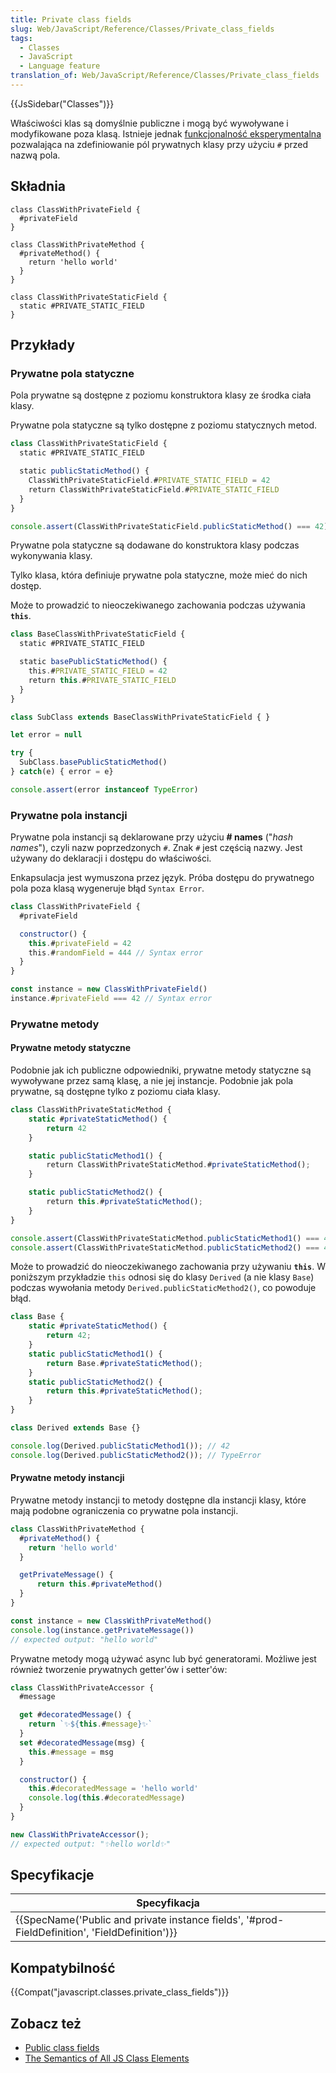 ```yaml
---
title: Private class fields
slug: Web/JavaScript/Reference/Classes/Private_class_fields
tags:
  - Classes
  - JavaScript
  - Language feature
translation_of: Web/JavaScript/Reference/Classes/Private_class_fields
---
```

{{JsSidebar("Classes")}}

Właściwości klas są domyślnie publiczne i mogą być wywoływane i modyfikowane poza klasą. Istnieje jednak [funkcjonalność eksperymentalna](https://github.com/tc39/proposal-class-fields) pozwalająca na zdefiniowanie pól prywatnych klasy przy użyciu `#` przed nazwą pola.

## Składnia

    class ClassWithPrivateField {
      #privateField
    }

    class ClassWithPrivateMethod {
      #privateMethod() {
        return 'hello world'
      }
    }

    class ClassWithPrivateStaticField {
      static #PRIVATE_STATIC_FIELD
    }

## Przykłady

### Prywatne pola statyczne

Pola prywatne są dostępne z poziomu konstruktora klasy ze środka ciała klasy.

Prywatne pola statyczne są tylko dostępne z poziomu statycznych metod.

```js
class ClassWithPrivateStaticField {
  static #PRIVATE_STATIC_FIELD

  static publicStaticMethod() {
    ClassWithPrivateStaticField.#PRIVATE_STATIC_FIELD = 42
    return ClassWithPrivateStaticField.#PRIVATE_STATIC_FIELD
  }
}

console.assert(ClassWithPrivateStaticField.publicStaticMethod() === 42)
```

Prywatne pola statyczne są dodawane do konstruktora klasy podczas wykonywania klasy.

Tylko klasa, która definiuje prywatne pola statyczne, może mieć do nich dostęp.

Może to prowadzić to nieoczekiwanego zachowania podczas używania **`this`**.

```js
class BaseClassWithPrivateStaticField {
  static #PRIVATE_STATIC_FIELD

  static basePublicStaticMethod() {
    this.#PRIVATE_STATIC_FIELD = 42
    return this.#PRIVATE_STATIC_FIELD
  }
}

class SubClass extends BaseClassWithPrivateStaticField { }

let error = null

try {
  SubClass.basePublicStaticMethod()
} catch(e) { error = e}

console.assert(error instanceof TypeError)
```

### Prywatne pola instancji

Prywatne pola instancji są deklarowane przy użyciu **# names** ("_hash names_"), czyli nazw poprzedzonych `#`. Znak `#` jest częścią nazwy. Jest używany do deklaracji i dostępu do właściwości.

Enkapsulacja jest wymuszona przez język. Próba dostępu do prywatnego pola poza klasą wygeneruje błąd `Syntax Error`.

```js
class ClassWithPrivateField {
  #privateField

  constructor() {
    this.#privateField = 42
    this.#randomField = 444 // Syntax error
  }
}

const instance = new ClassWithPrivateField()
instance.#privateField === 42 // Syntax error
```

### Prywatne metody

#### Prywatne metody statyczne

Podobnie jak ich publiczne odpowiedniki, prywatne metody statyczne są wywoływane przez samą klasę, a nie jej instancje. Podobnie jak pola prywatne, są dostępne tylko z poziomu ciała klasy.

```js
class ClassWithPrivateStaticMethod {
    static #privateStaticMethod() {
        return 42
    }

    static publicStaticMethod1() {
        return ClassWithPrivateStaticMethod.#privateStaticMethod();
    }

    static publicStaticMethod2() {
        return this.#privateStaticMethod();
    }
}

console.assert(ClassWithPrivateStaticMethod.publicStaticMethod1() === 42);
console.assert(ClassWithPrivateStaticMethod.publicStaticMethod2() === 42);
```

Może to prowadzić do nieoczekiwanego zachowania przy używaniu **`this`**. W poniższym przykładzie `this` odnosi się do klasy `Derived` (a nie klasy `Base`) podczas wywołania metody `Derived.publicStaticMethod2()`, co powoduje błąd.

```js
class Base {
    static #privateStaticMethod() {
        return 42;
    }
    static publicStaticMethod1() {
        return Base.#privateStaticMethod();
    }
    static publicStaticMethod2() {
        return this.#privateStaticMethod();
    }
}

class Derived extends Base {}

console.log(Derived.publicStaticMethod1()); // 42
console.log(Derived.publicStaticMethod2()); // TypeError
```

#### Prywatne metody instancji

Prywatne metody instancji to metody dostępne dla instancji klasy, które mają podobne ograniczenia co prywatne pola instancji.

```js
class ClassWithPrivateMethod {
  #privateMethod() {
    return 'hello world'
  }

  getPrivateMessage() {
      return this.#privateMethod()
  }
}

const instance = new ClassWithPrivateMethod()
console.log(instance.getPrivateMessage())
// expected output: "hello worl​d"
```

Prywatne metody mogą używać async lub być generatorami. Możliwe jest również tworzenie prywatnych getter'ów i setter'ów:

```js
class ClassWithPrivateAccessor {
  #message

  get #decoratedMessage() {
    return `✨${this.#message}✨`
  }
  set #decoratedMessage(msg) {
    this.#message = msg
  }

  constructor() {
    this.#decoratedMessage = 'hello world'
    console.log(this.#decoratedMessage)
  }
}

new ClassWithPrivateAccessor();
// expected output: "✨hello worl​d✨"
```

## Specyfikacje

| Specyfikacja                                                                                                                 |
| ---------------------------------------------------------------------------------------------------------------------------- |
| {{SpecName('Public and private instance fields', '#prod-FieldDefinition', 'FieldDefinition')}} |

## Kompatybilność

{{Compat("javascript.classes.private_class_fields")}}

## Zobacz też

- [Public class fields](/pl/docs/Web/JavaScript/Reference/Classes/Public_class_fields)
- [The Semantics of All JS Class Elements](https://rfrn.org/~shu/2018/05/02/the-semantics-of-all-js-class-elements.html)

